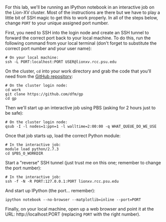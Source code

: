 For this lab, we'll be running an IPython notebook in an interactive job on
the Lion-XV cluster. Most of the instructions are there but we have to play a
little bit of SSH magic to get this to work properly. In all of the steps
below, change `PORT` to your unique assigned port number.

First, you need to SSH into the login node and create an SSH tunnel to forward
the correct port back to your local machine. To do this, run the following
command from your local terminal (don't forget to substitute the correct port
number and your user name):

```
# On your local machine:
ssh -L PORT:localhost:PORT USER@lionxv.rcc.psu.edu
```

On the cluster, `cd` into your work directory and grab the code that you'll
need from the [GitHub repository](https://github.com/dfm/gp):

```
# On the cluster login node:
cd work
git clone https://github.com/dfm/gp
cd gp
```

Then we'll start up an interactive job using PBS (asking for 2 hours just to
be safe):

```
# On the cluster login node:
qsub -I -l nodes=1:ppn=1 -l walltime=2:00:00 -q WHAT_QUEUE_DO_WE_USE
```

Once that job starts up, load the correct Python module:

```
# In the interactive job:
module load python/2.7.3
cd $PBS_O_WORKDIR
```

Start a "reverse" SSH tunnel (just trust me on this one; remember to change
the port number):

```
# In the interactive job:
ssh -f -N -R PORT:127.0.0.1:PORT lionxv.rcc.psu.edu
```

And start up IPython (the port... remember):

```
ipython notebook --no-browser --matplotlib=inline --port=PORT
```

Finally, on your local machine, open up a web browser and point it at the URL:
http://localhost:PORT (replacing `PORT` with the right number).
